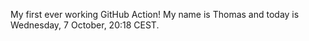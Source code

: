 My first ever working GitHub Action!
My name is Thomas and today is Wednesday, 7 October, 20:18 CEST. 
